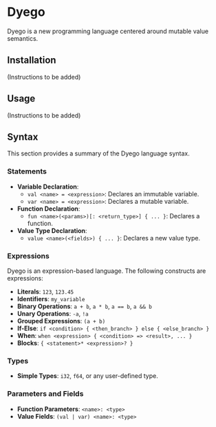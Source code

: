 # Dyego

Dyego is a new programming language centered around mutable value semantics.

## Installation

(Instructions to be added)

## Usage

(Instructions to be added)

## Syntax

This section provides a summary of the Dyego language syntax.

### Statements

-   **Variable Declaration**:
    -   `val <name> = <expression>`: Declares an immutable variable.
    -   `var <name> = <expression>`: Declares a mutable variable.
-   **Function Declaration**:
    -   `fun <name>(<params>)[: <return_type>] { ... }`: Declares a function.
-   **Value Type Declaration**:
    -   `value <name>(<fields>) { ... }`: Declares a new value type.

### Expressions

Dyego is an expression-based language. The following constructs are expressions:

-   **Literals**: `123`, `123.45`
-   **Identifiers**: `my_variable`
-   **Binary Operations**: `a + b`, `a * b`, `a == b`, `a && b`
-   **Unary Operations**: `-a`, `!a`
-   **Grouped Expressions**: `(a + b)`
-   **If-Else**: `if <condition> { <then_branch> } else { <else_branch> }`
-   **When**: `when <expression> { <condition> => <result>, ... }`
-   **Blocks**: `{ <statement>* <expression>? }`

### Types

-   **Simple Types**: `i32`, `f64`, or any user-defined type.

### Parameters and Fields

-   **Function Parameters**: `<name>: <type>`
-   **Value Fields**: `(val | var) <name>: <type>`
